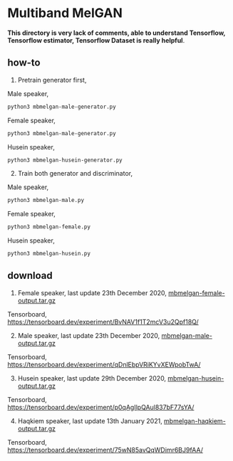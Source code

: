 # Multiband MelGAN

**This directory is very lack of comments, able to understand Tensorflow, Tensorflow estimator, Tensorflow Dataset is really helpful**.

## how-to

1. Pretrain generator first,

Male speaker,

```bash
python3 mbmelgan-male-generator.py
```

Female speaker,

```bash
python3 mbmelgan-male-generator.py
```

Husein speaker,

```bash
python3 mbmelgan-husein-generator.py
```

2. Train both generator and discriminator,

Male speaker,

```bash
python3 mbmelgan-male.py
```

Female speaker,

```bash
python3 mbmelgan-female.py
```

Husein speaker,

```bash
python3 mbmelgan-husein.py
```

## download

1. Female speaker, last update 23th December 2020, [mbmelgan-female-output.tar.gz](https://f000.backblazeb2.com/file/malaya-speech-model/pretrained/mbmelgan-female-output.tar.gz)

Tensorboard, https://tensorboard.dev/experiment/BvNAV1f1T2mcV3u2Qpf18Q/

2. Male speaker, last update 23th December 2020, [mbmelgan-male-output.tar.gz](https://f000.backblazeb2.com/file/malaya-speech-model/pretrained/mbmelgan-male-output.tar.gz)

Tensorboard, https://tensorboard.dev/experiment/qDnlEbpVRiKYvXEWpobTwA/

3. Husein speaker, last update 29th December 2020, [mbmelgan-husein-output.tar.gz](https://f000.backblazeb2.com/file/malaya-speech-model/pretrained/mbmelgan-husein-output.tar.gz)

Tensorboard, https://tensorboard.dev/experiment/p0qAgIlpQAul837bF77sYA/

4. Haqkiem speaker, last update 13th January 2021, [mbmelgan-haqkiem-output.tar.gz](https://f000.backblazeb2.com/file/malaya-speech-model/pretrained/mbmelgan-haqkiem-output.tar.gz)

Tensorboard, https://tensorboard.dev/experiment/75wN85avQqWDimr6BJ9fAA/